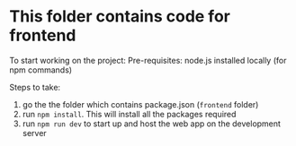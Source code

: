 # This folder contains code for frontend

To start working on the project:
Pre-requisites: node.js installed locally (for npm commands)

Steps to take:

1. go the the folder which contains package.json (`frontend` folder)
2. run `npm install`. This will install all the packages required
3. run `npm run dev` to start up and host the web app on the development server
